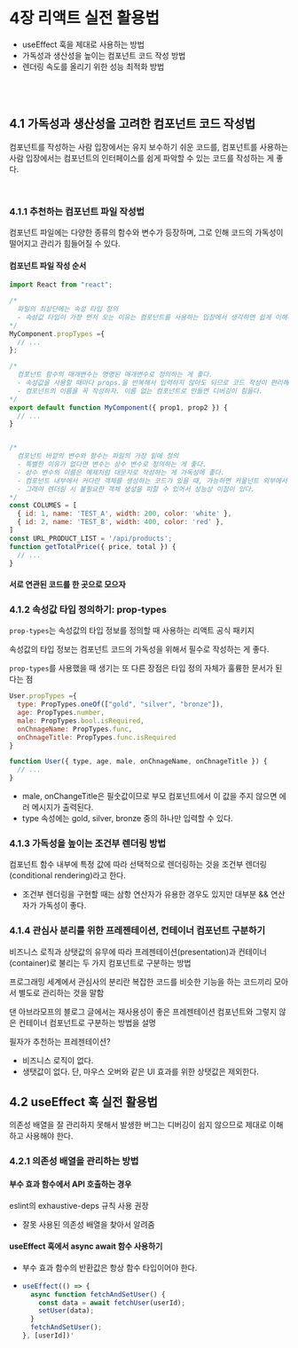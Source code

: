 # 4장 리액트 실전 활용법
- useEffect 훅을 제대로 사용하는 방법
- 가독성과 생산성을 높이는 컴포넌트 코드 작성 방법
- 렌더링 속도를 올리기 위한 성능 최적화 방법

<br>
<br>

## 4.1 가독성과 생산성을 고려한 컴포넌트 코드 작성법
컴포넌트를 작성하는 사람 입장에서는 유지 보수하기 쉬운 코드를, 컴포넌트를 사용하는 사람 입장에서는 컴포넌트의 인터페이스를 쉽게 파악할 수 있는 코드를 작성하는 게 좋다.

<br>

### 4.1.1 추천하는 컴포넌트 파일 작성법
컴포넌트 파일에는 다양한 종류의 함수와 변수가 등장하며, 그로 인해 코드의 가독성이 떨어지고 관리가 힘들어질 수 있다.

#### 컴포넌트 파일 작성 순서


```js
import React from "react";

/*
  파일의 최상단에는 속성 타입 정의
  - 속성값 타입이 가장 먼저 오는 이유는 컴포넌트를 사용하는 입장에서 생각하면 쉽게 이해된다.
*/
MyComponent.propTypes ={
  // ...
};

/*
  컴포넌트 함수의 매개변수는 명명된 매개변수로 정의하는 게 좋다.
  - 속성값을 사용할 때마다 props.을 반복해서 입력하지 않아도 되므로 코드 작성이 편리해진다.
  - 컴포넌트의 이름을 꼭 작성하자. 이름 없는 컴포넌트로 만들면 디버깅이 힘들다.
*/
export default function MyComponent({ prop1, prop2 }) {
  // ...
}


/*
  컴포넌트 바깥의 변수와 함수는 파일의 가장 밑에 정의
  - 특별한 이유가 없다면 변수는 상수 변수로 정의하는 게 좋다.
  - 상수 변수의 이름은 예제처럼 대문자로 작성하는 게 가독성에 좋다.
  - 컴포넌트 내부에서 커다란 객체를 생성하는 코드가 있을 때, 가능하면 커뫂넌트 외부에서 상수 변수로 정의해서 사용하자.
  - 그래야 렌더링 시 불필요한 객체 생성을 피할 수 있어서 성능상 이점이 있다.
*/
const COLUMES = [
  { id: 1, name: 'TEST_A', width: 200, color: 'white' },
  { id: 2, name: 'TEST_B', width: 400, color: 'red' },
]
const URL_PRODUCT_LIST = '/api/products';
function getTotalPrice({ price, total }) {
  // ...
}
```

#### 서로 연관된 코드를 한 곳으로 모으자

### 4.1.2 속성값 타입 정의하기: prop-types
`prop-types`는 속성값의 타입 정보를 정의할 때 사용하는 리액트 공식 패키지

속성값의 타입 정보는 컴포넌트 코드의 가독성을 위해서 필수로 작성하는 게 좋다.

`prop-types`를 사용했을 때 생기는 또 다른 장점은 타입 정의 자체가 훌륭한 문서가 된다는 점

```jsx
User.propTypes ={
  type: PropTypes.oneOf(["gold", "silver", "bronze"]),
  age: PropTypes.number,
  male: PropTypes.bool.isRequired,
  onChnageName: PropTypes.func,
  onChnageTitle: PropTypes.func.isRequired
}

function User({ type, age, male, onChnageName, onChnageTitle }) {
  // ...
}
```
- male, onChangeTitle은 필숫값이므로 부모 컴포넌트에서 이 값을 주지 않으면 에러 메시지가 출력된다.
- type 속성에는 gold, silver, bronze 중의 하나만 입력할 수 있다.

### 4.1.3 가독성을 높이는 조건부 렌더링 방법
컴포넌트 함수 내부에 특정 값에 따라 선택적으로 렌더링하는 것을 조건부 렌더링(conditional rendering)라고 한다.
- 조건부 렌더링을 구현할 때는 삼항 연산자가 유용한 경우도 있지만 대부분 && 연산자가 가독성이 좋다.

### 4.1.4 관심사 분리를 위한 프레젠테이션, 컨테이너 컴포넌트 구분하기
비즈니스 로직과 상탯값의 유무에 따라 프레젠테이션(presentation)과 컨테이너(container)로 불리는 두 가지 컴포넌트로 
구분하는 방법

프로그래밍 세계에서 관심사의 분리란 복잡한 코드를 비슷한 기능을 하는 코드끼리 모아서 별도로 관리하는 것을 말함

댄 아브라모프의 블로그 글에서는 재사용성이 좋은 프레젠테이션 컴포넌트와 그렇지 않은 컨테이너 컴포넌트로 구분하는 방법을 설명

필자가 추천하는 프레젠테이션?
- 비즈니스 로직이 없다.
- 생탯값이 없다. 단, 마우스 오버와 같은 UI 효과를 위한 상탯값은 제외한다.

## 4.2 useEffect 훅 실전 활용법
의존성 배열을 잘 관리하지 못해서 발생한 버그는 디버깅이 쉽지 않으므로 제대로 이해하고 사용해야 한다.

### 4.2.1 의존성 배열을 관리하는 방법

#### 부수 효과 함수에서 API 호출하는 경우
eslint의 exhaustive-deps 규칙 사용 권장
- 잘못 사용된 의존성 배열을 찾아서 알려줌

#### useEffect 훅에서 async await 함수 사용하기
- 부수 효과 함수의 반환값은 항상 함수 타입이어야 한다.
- ```js
  useEffect(() => {
    async function fetchAndSetUser() {
      const data = await fetchUser(userId);
      setUser(data);
    }
    fetchAndSetUser();
  }, [userId])'
  ```
